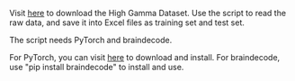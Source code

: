 Visit [here](https://gin.g-node.org/robintibor/high-gamma-dataset) to download the High Gamma Dataset.
Use the script to read the raw data, and save it into Excel files as training set and test set.

The script needs PyTorch and braindecode.

For PyTorch, you can visit [here](https://pytorch.org/) to download and install.
For braindecode, use "pip install braindecode" to install and use.
